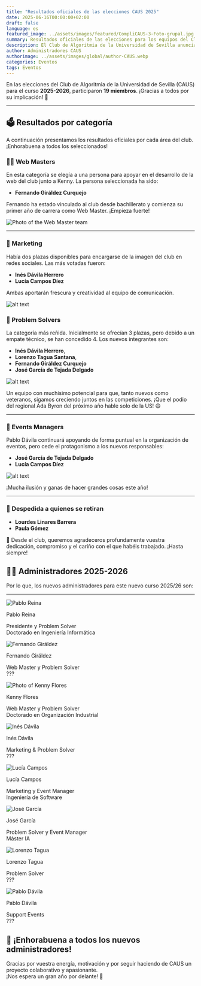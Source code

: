 ```yaml
---
title: "Resultados oficiales de las elecciones CAUS 2025"
date: 2025-06-16T00:00:00+02:00
draft: false
language: es
featured_image: ../assets/images/featured/CompliCAUS-3-Foto-grupal.jpg
summary: Resultados oficiales de las elecciones para los equipos del Club de Algoritmia de la Universidad de Sevilla (CAUS) para el curso 2025-2026.
description: El Club de Algoritmia de la Universidad de Sevilla anuncia los resultados de sus elecciones internas, donde los miembros han elegido a los nuevos responsables de cada área para el próximo curso académico.
author: Administradores CAUS
authorimage: ../assets/images/global/author-CAUS.webp
categories: Eventos
tags: Eventos
---
```


En las elecciones del Club de Algoritmia de la Universidad de Sevilla (CAUS) para el curso **2025-2026**, participaron **19 miembros**. ¡Gracias a todos por su implicación! 🎉

---

## 🗳️ Resultados por categoría

A continuación presentamos los resultados oficiales por cada área del club. ¡Enhorabuena a todos los seleccionados!

### 👨‍💻 Web Masters

En esta categoría se elegía a una persona para apoyar en el desarrollo de la web del club junto a Kenny. La persona seleccionada ha sido:

- **Fernando Giráldez Curquejo**

Fernando ha estado vinculado al club desde bachillerato y comienza su primer año de carrera como Web Master. ¡Empieza fuerte!


![Photo of the Web Master team](web-master.png)


---

### 📢 Marketing

Había dos plazas disponibles para encargarse de la imagen del club en redes sociales. Las más votadas fueron:

- **Inés Dávila Herrero**
- **Lucía Campos Díez**

Ambas aportarán frescura y creatividad al equipo de comunicación.


![alt text](marketing.png)


### 🧠 Problem Solvers

La categoría más reñida. Inicialmente se ofrecían 3 plazas, pero debido a un empate técnico, se han concedido 4. Los nuevos integrantes son:

- **Inés Dávila Herrero**,
- **Lorenzo Tagua Santana**,
- **Fernando Giráldez Curquejo**
- **José García de Tejada Delgado**

![alt text](problem-solver.png)

Un equipo con muchísimo potencial para que, tanto nuevos como veteranos, sigamos creciendo juntos en las competiciones. ¡Que el podio del regional Ada Byron del próximo año hable solo de la US! 😄


---

### 🎪 Events Managers

Pablo Dávila continuará apoyando de forma puntual en la organización de eventos, pero cede el protagonismo a los nuevos responsables:

- **José García de Tejada Delgado**
- **Lucía Campos Díez**

![alt text](events-manager.png)

¡Mucha ilusión y ganas de hacer grandes cosas este año!

---

### 👋 Despedida a quienes se retiran

- **Lourdes Linares Barrera**
- **Paula Gómez**

💙 Desde el club, queremos agradeceros profundamente vuestra dedicación, compromiso y el cariño con el que habéis trabajado. ¡Hasta siempre!

## 🧑‍🏫 Administradores 2025-2026

Por lo que, los nuevos administradores para este nuevo curso 2025/26 son:

---

<div class="grid grid-cols-2 sm:grid-cols-3 md:grid-cols-4 lg:grid-cols-5 gap-4 mt-8 items-stretch">

  <!-- Pablo Reina -->
  <div class="flex flex-col items-center text-center p-4 rounded h-[260px]">
    <img src="pablo-reina.jpeg" alt="Pablo Reina"
         class="w-24 h-24 rounded-full object-cover object-center shadow-md bg-gray-100 mb-3">
    <p class="font-semibold text-sm truncate w-full">Pablo Reina</p>
    <p class="text-xs text-gray-500 text-wrap text-center mt-1 leading-tight">
      Presidente y Problem Solver<br>
      Doctorado en Ingeniería Informática
    </p>
  </div>

  <!-- Fernando -->
  <div class="flex flex-col items-center text-center p-4 rounded h-[260px]">
    <img src="fernando-giraldez.png" alt="Fernando Giráldez"
         class="w-24 h-24 rounded-full object-cover object-center shadow-md bg-gray-100 mb-3">
    <p class="font-semibold text-sm truncate w-full">Fernando Giráldez</p>
    <p class="text-xs text-gray-500 text-wrap text-center mt-1 leading-tight">
      Web Master y Problem Solver<br>
      ???
    </p>
  </div>

  <!-- Kenny -->
  <div class="flex flex-col items-center text-center p-4 rounded h-[260px]">
    <img src="kenny.jpg" alt="Photo of Kenny Flores"
         class="w-24 h-24 rounded-full object-cover object-center shadow-md bg-gray-100 mb-3">
    <p class="font-semibold text-sm truncate w-full">Kenny Flores</p>
    <p class="text-xs text-gray-500 text-wrap text-center mt-1 leading-tight">
      Web Master y Problem Solver <br> Doctorado en Organización Industrial
    </p>
  </div>

  <!-- Inés -->
  <div class="flex flex-col items-center text-center p-4 rounded h-[260px]">
    <img src="ines.jpeg" alt="Inés Dávila"
         class="w-24 h-24 rounded-full object-cover object-center shadow-md bg-gray-100 mb-3">
    <p class="font-semibold text-sm truncate w-full">Inés Dávila</p>
    <p class="text-xs text-gray-500 text-wrap text-center mt-1 leading-tight">
      Marketing & Problem Solver<br>
      ???
    </p>
  </div>

  <!-- Lucía -->
  <div class="flex flex-col items-center text-center p-4 rounded h-[260px]">
    <img src="lucia-diez.jpg" alt="Lucía Campos"
         class="w-24 h-24 rounded-full object-cover object-center shadow-md bg-gray-100 mb-3">
    <p class="font-semibold text-sm truncate w-full">Lucía Campos</p>
    <p class="text-xs text-gray-500 text-wrap text-center mt-1 leading-tight">
      Marketing y Event Manager<br>
      Ingeniería de Software
    </p>
  </div>

  <!-- José -->
  <div class="flex flex-col items-center text-center p-4 rounded h-[260px]">
    <img src="jose.jpg" alt="José García"
         class="w-24 h-24 rounded-full object-cover object-center shadow-md bg-gray-100 mb-3">
    <p class="font-semibold text-sm truncate w-full">José García</p>
    <p class="text-xs text-gray-500 text-wrap text-center mt-1 leading-tight">
      Problem Solver y Event Manager<br>
      Máster IA
    </p>
  </div>

  <!-- Lorenzo -->
  <div class="flex flex-col items-center text-center p-4 rounded h-[260px]">
    <img src="lorenzo.jpg" alt="Lorenzo Tagua"
         class="w-24 h-24 rounded-full object-cover object-center shadow-md bg-gray-100 mb-3">
    <p class="font-semibold text-sm truncate w-full">Lorenzo Tagua</p>
    <p class="text-xs text-gray-500 text-wrap text-center mt-1 leading-tight">
      Problem Solver<br>
      ???
    </p> 
  </div>

  <!-- Pablo Dávila -->
  <div class="flex flex-col items-center text-center p-4 rounded h-[260px]">
    <img src="pablo-davila.jpeg" alt="Pablo Dávila"
         class="w-24 h-24 rounded-full object-cover object-center shadow-md bg-gray-100 mb-3">
    <p class="font-semibold text-sm truncate w-full">Pablo Dávila</p>
    <p class="text-xs text-gray-500 text-wrap text-center mt-1 leading-tight">
      Support Events<br>
      ???
    </p>
  </div>

</div>


## 🎉 **¡Enhorabuena a todos los nuevos administradores!**  
Gracias por vuestra energía, motivación y por seguir haciendo de CAUS un proyecto colaborativo y apasionante.  
¡Nos espera un gran año por delante! 🚀
